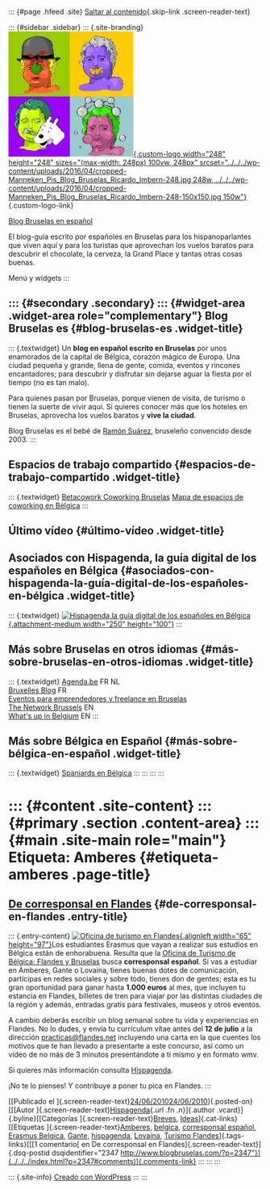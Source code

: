 ::: {#page .hfeed .site}
[Saltar al contenido](index.html#content){.skip-link
.screen-reader-text}

::: {#sidebar .sidebar}
::: {.site-branding}
[![](../../../wp-content/uploads/2016/04/cropped-Manneken_Pis_Blog_Bruselas_Ricardo_Imbern-248.jpg){.custom-logo
width="248" height="248" sizes="(max-width: 248px) 100vw, 248px"
srcset="../../../wp-content/uploads/2016/04/cropped-Manneken_Pis_Blog_Bruselas_Ricardo_Imbern-248.jpg 248w, ../../../wp-content/uploads/2016/04/cropped-Manneken_Pis_Blog_Bruselas_Ricardo_Imbern-248-150x150.jpg 150w"}](../../../index.html){.custom-logo-link}

[Blog Bruselas en español](../../../index.html)

El blog-guía escrito por españoles en Bruselas para los hispanoparlantes
que viven aquí y para los turistas que aprovechan los vuelos baratos
para descubrir el chocolate, la cerveza, la Grand Place y tantas otras
cosas buenas.

Menú y widgets
:::

::: {#secondary .secondary}
::: {#widget-area .widget-area role="complementary"}
Blog Bruselas es {#blog-bruselas-es .widget-title}
----------------

::: {.textwidget}
Un **blog en español escrito en Bruselas** por unos enamorados de la
capital de Bélgica, corazón mágico de Europa. Una ciudad pequeña y
grande, llena de gente, comida, eventos y rincones encantadores; para
descubrir y disfrutar sin dejarse aguar la fiesta por el tiempo (no es
tan malo).

Para quienes pasan por Bruselas, porque vienen de visita, de turismo o
tienen la suerte de vivir aquí. Sí quieres conocer más que los hoteles
en Bruselas, aprovecha los vuelos baratos y **vive la ciudad**.

Blog Bruselas es el bebé de [Ramón Suárez](http://www.ramonsuarez.com),
bruseleño convencido desde 2003.
:::

Espacios de trabajo compartido {#espacios-de-trabajo-compartido .widget-title}
------------------------------

::: {.textwidget}
[Betacowork Coworking Bruselas](http://www.betacowork.com) [Mapa de
espacios de coworking en Bélgica](http://coworkingbelgium.com)
:::

Último vídeo {#último-vídeo .widget-title}
------------

Asociados con Hispagenda, la guía digital de los españoles en Bélgica {#asociados-con-hispagenda-la-guía-digital-de-los-españoles-en-bélgica .widget-title}
---------------------------------------------------------------------

::: {.textwidget}
[![Hispagenda,la guía digital de los españoles en
Bélgica](../../../wp-content/uploads/2010/04/Hispagenda-250px.gif "Hispagenda, la guía digital de los españoles en Bélgica"){.attachment-medium
width="250" height="100"}](http://www.hispagenda.com)
:::

Más sobre Bruselas en otros idiomas {#más-sobre-bruselas-en-otros-idiomas .widget-title}
-----------------------------------

::: {.textwidget}
[Agenda.be](http://www.agenda.be) FR NL\
[Bruxelles Blog](http://www.bxlblog.be/) FR\
[Eventos para emprendedores y freelance en
Bruselas](http://www.betacowork.com/events/)\
[The Network
Brussels](http://groups.yahoo.com/group/TheNetworkBrussels/) EN\
[What\'s up in Belgium](http://www.whatsupin.be/) EN
:::

Más sobre Bélgica en Español {#más-sobre-bélgica-en-español .widget-title}
----------------------------

::: {.textwidget}
[Spaniards en Bélgica](http://www.spaniards.es/paises/belgica)
:::
:::
:::
:::

::: {#content .site-content}
::: {#primary .section .content-area}
::: {#main .site-main role="main"}
Etiqueta: Amberes {#etiqueta-amberes .page-title}
=================

[De corresponsal en Flandes](../../../index.html?p=2347) {#de-corresponsal-en-flandes .entry-title}
--------------------------------------------------------

::: {.entry-content}
[![Oficina de turismo en
Flandes](http://www.hispagenda.com/archivos/portal/2010-06/turismo-flandes.gif "Oficina de turismo en Flandes"){.alignleft
width="65" height="97"}](http://www.flandes.net/)Los estudiantes Erasmus
que vayan a realizar sus estudios en Bélgica están de enhorabuena.
Resulta que la [Oficina de Turismo de Bélgica: Flandes y
Bruselas](http://www.flandes.net/) busca **corresponsal español**. Si
vas a estudiar en Amberes, Gante o Lovaina, tienes buenas dotes de
comunicación, participas en redes sociales y sobre todo, tienes don de
gentes; esta es tu gran oportunidad para ganar hasta **1.000 euros** al
mes, que incluyen tu estancia en Flandes, billetes de tren para viajar
por las distintas ciudades de la región y además, entradas gratis para
festivales, museos y otros eventos.

A cambio deberás escribir un blog semanal sobre tu vida y experiencias
en Flandes. No lo dudes, y envía tu currículum vítae antes del **12 de
julio** a la dirección <practicas@flandes.net> incluyendo una carta en
la que cuentes los motivos que te han llevado a presentarte a este
concurso, así como un vídeo de no más de 3 minutos presentándote a ti
mismo y en formato wmv.

Si quieres más información consulta
[Hispagenda](http://www.hispagenda.com/index.html#flandes).

¡No te lo pienses! Y contribuye a poner tu pica en Flandes.
:::

[[Publicado el
]{.screen-reader-text}[24/06/201024/06/2010](../../../index.html?p=2347)]{.posted-on}[[[Autor
]{.screen-reader-text}[Hispagenda](../../author/hispagenda/index.html){.url
.fn .n}]{.author .vcard}]{.byline}[[Categorías
]{.screen-reader-text}[Breves](../../category/breves/index.html),
[Ideas](../../category/ideas/index.html)]{.cat-links}[[Etiquetas
]{.screen-reader-text}[Amberes](index.html),
[belgica](../belgica/index.html), [corresponsal
español](../corresponsal-espanol/index.html), [Erasmus
Belgica](../erasmus-belgica/index.html), [Gante](../gante/index.html),
[hispagenda](../hispagenda/index.html),
[Lovaina](../lovaina/index.html), [Turismo
Flandes](../turismo-flandes/index.html)]{.tags-links}[[[1 comentario[ en
De corresponsal en Flandes]{.screen-reader-text}]{.dsq-postid
dsqidentifier="2347 http://www.blogbruselas.com/?p=2347"}](../../../index.html?p=2347#comments)]{.comments-link}
:::
:::
:::

::: {.site-info}
[Creado con WordPress](https://es.wordpress.org/)
:::
:::
